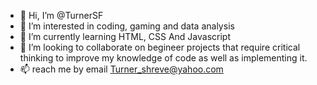 - 👋 Hi, I’m @TurnerSF
- 👀 I’m interested in coding, gaming and data analysis
- 🌱 I’m currently learning HTML, CSS And Javascript
- 💞️ I’m looking to collaborate on begineer projects that require critical thinking to improve my knowledge of code as well as implementing it.
- 📫 reach me by email Turner_shreve@yahoo.com

<!---
TurnerSF/TurnerSF is a ✨ special ✨ repository because its `README.md` (this file) appears on your GitHub profile.
You can click the Preview link to take a look at your changes.
--->
